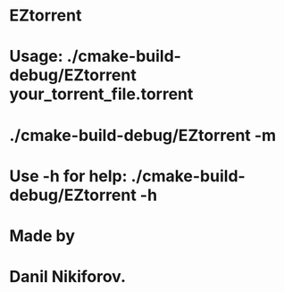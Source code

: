 # EZtorrent

# Usage: ./cmake-build-debug/EZtorrent your_torrent_file.torrent
#	./cmake-build-debug/EZtorrent -m <put here your magnet-link>
# Use -h for help: ./cmake-build-debug/EZtorrent -h

# Made by
#   Danil Nikiforov. 

